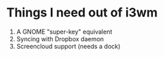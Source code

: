 Things I need out of i3wm
=========================

1. A GNOME "super-key" equivalent
2. Syncing with Dropbox daemon
3. Screencloud support (needs a dock)